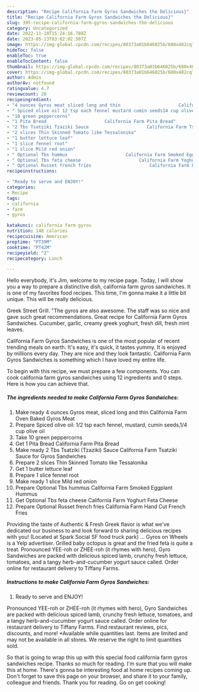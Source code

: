 ```yaml
---
description: "Recipe California Farm Gyros Sandwiches the Delicious}"
title: "Recipe California Farm Gyros Sandwiches the Delicious}"
slug: 395-recipe-california-farm-gyros-sandwiches-the-delicious
category: Uncategorized
date: 2022-11-10T15:24:16.788Z
date: 2023-05-13T03:02:02.507Z
image: https://img-global.cpcdn.com/recipes/80373a01b646025b/680x482cq70/california-farm-gyros-sandwiches-recipe-main-photo.jpg
hideToc: false
enableToc: true
enableTocContent: false
thumbnail: https://img-global.cpcdn.com/recipes/80373a01b646025b/680x482cq70/california-farm-gyros-sandwiches-recipe-main-photo.jpg
cover: https://img-global.cpcdn.com/recipes/80373a01b646025b/680x482cq70/california-farm-gyros-sandwiches-recipe-main-photo.jpg
author: Admin
authorAv: notfound
ratingvalue: 4.7
reviewcount: 20
recipeingredient:
- "4 ounces Gyros meat sliced long and thin                      California Farm Oven Baked Gyros Meat"
- " Spiced olive oil 12 tsp each fennel mustard cumin seeds14 cup olive oil"
- "10 green peppercorns"
- "1 Pita Bread                      California Farm Pita Bread"
- "2 Tbs Tsatziki Tzaziki Sauce                      California Farm Tsatziki Sauce for Gyros Sandwiches"
- "2 slices Thin Skinned Tomato like Tessalonika"
- "1 butter lettuce leaf"
- "1 slice fennel root"
- "1 slice Mild red onion"
- " Optional Tbs hummus                      California Farm Smoked Eggplant Hummus"
- " Optional Tbs feta cheese                      California Farm Yoghurt Feta Cheese"
- " Optional Russet french fries                      California Farm Hand Cut French Fries"
recipeinstructions:

- "Ready to serve and ENJOY!"
categories:
- Recipe
tags:
- california
- farm
- gyros

katakunci: california farm gyros 
nutrition: 148 calories
recipecuisine: American
preptime: "PT39M"
cooktime: "PT42M"
recipeyield: "2"
recipecategory: Lunch

---
```



Hello everybody, it's Jim, welcome to my recipe page. Today, I will show you a way to prepare a distinctive dish, california farm gyros sandwiches. It is one of my favorites food recipes. This time, I'm gonna make it a little bit unique. This will be really delicious.

Greek Street Grill. &#34;The gyros are also awesome. The staff was so nice and gave such great recommendations. Great recipe for California Farm Gyros Sandwiches. Cucumber, garlic, creamy greek yoghurt, fresh dill, fresh mint leaves.

California Farm Gyros Sandwiches is one of the most popular of recent trending meals on earth. It's easy, it's quick, it tastes yummy. It is enjoyed by millions every day. They are nice and they look fantastic. California Farm Gyros Sandwiches is something which I have loved my entire life.


To begin with this recipe, we must prepare a few components. You can cook california farm gyros sandwiches using 12 ingredients and 0 steps. Here is how you can achieve that.

<!--inarticleads1-->

##### The ingredients needed to make California Farm Gyros Sandwiches:

1. Make ready 4 ounces Gyros meat, sliced long and thin                      California Farm Oven Baked Gyros Meat
1. Prepare  Spiced olive oil: 1/2 tsp each fennel, mustard, cumin seeds,1/4 cup olive oil
1. Take 10 green peppercorns
1. Get 1 Pita Bread                      California Farm Pita Bread
1. Make ready 2 Tbs Tsatziki (Tzaziki) Sauce                      California Farm Tsatziki Sauce for Gyros Sandwiches
1. Prepare 2 slices Thin Skinned Tomato like Tessalonika
1. Get 1 butter lettuce leaf
1. Prepare 1 slice fennel root
1. Make ready 1 slice Mild red onion
1. Prepare  Optional Tbs hummus                      California Farm Smoked Eggplant Hummus
1. Get  Optional Tbs feta cheese                      California Farm Yoghurt Feta Cheese
1. Prepare  Optional Russet french fries                      California Farm Hand Cut French Fries


Providing the taste of Authentic &amp; Fresh Greek flavor is what we&#39;ve dedicated our business to and look forward to sharing delicious recipes with you! (Located at Spark Social SF food truck park) … Gyros on Wheels is a Yelp advertiser. Grilled baby octopus is great and the fried feta is quite a treat. Pronounced YEE-roh or ZHEE-roh (it rhymes with hero), Gyro Sandwiches are packed with delicious spiced lamb, crunchy fresh lettuce, tomatoes, and a tangy herb-and-cucumber yogurt sauce called. Order online for restaurant delivery to Tiffany Farms. 

<!--inarticleads2-->

##### Instructions to make California Farm Gyros Sandwiches:


1. Ready to serve and ENJOY!

Pronounced YEE-roh or ZHEE-roh (it rhymes with hero), Gyro Sandwiches are packed with delicious spiced lamb, crunchy fresh lettuce, tomatoes, and a tangy herb-and-cucumber yogurt sauce called. Order online for restaurant delivery to Tiffany Farms. Find restaurant reviews, pics, discounts, and more! *Available while quantities last. Items are limited and may not be available in all stores. We reserve the right to limit quantities sold. 

So that is going to wrap this up with this special food california farm gyros sandwiches recipe. Thanks so much for reading. I'm sure that you will make this at home. There's gonna be interesting food at home recipes coming up. Don't forget to save this page on your browser, and share it to your family, colleague and friends. Thank you for reading. Go on get cooking!
